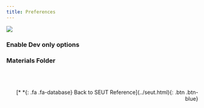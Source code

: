 ```yaml
---
title: Preferences
---
```

![](/modding-reference/assets/images/reference/seut/preferences_1.png)

### Enable Dev only options

### Materials Folder


<br><br/>
<p style="text-align:right">[*&nbsp;*{: .fa .fa-database} Back to SEUT Reference](../seut.html){: .btn .btn-blue}</p>